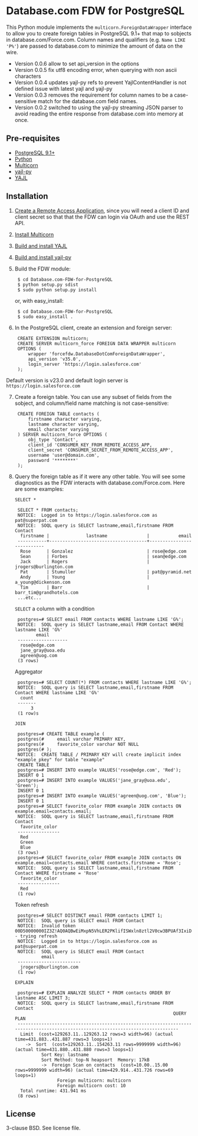 Database.com FDW for PostgreSQL
===============================

This Python module implements the `multicorn.ForeignDataWrapper` interface to allow you to create foreign tables in PostgreSQL 9.1+ that map to sobjects in database.com/Force.com. Column names and qualifiers (e.g. `Name LIKE 'P%'`) are passed to database.com to minimize the amount of data on the wire.

* Version 0.0.6 allow to set api_version in the options
* Version 0.0.5 fix utf8 encoding error, when querying with non ascii characters
* Version 0.0.4 updates yajl-py refs to prevent YajlContentHandler is not defined issue with latest yajl and yajl-py
* Version 0.0.3 removes the requirement for column names to be a case-sensitive match for the database.com field names.
* Version 0.0.2 switched to using the yajl-py streaming JSON parser to avoid reading the entire response from database.com into memory at once.

Pre-requisites
--------------

* [PostgreSQL 9.1+](http://www.postgresql.org/)
* [Python](http://python.org/)
* [Multicorn](http://multicorn.org)
* [yajl-py](http://pykler.github.com/yajl-py/)
* [YAJL](http://lloyd.github.com/yajl/)

Installation
------------

1. [Create a Remote Access Application](http://wiki.developerforce.com/page/Getting_Started_with_the_Force.com_REST_API#Setup), since you will need a client ID and client secret so that that the FDW can login via OAuth and use the REST API.
2. [Install Multicorn](http://multicorn.org/#installation)
3. [Build and install YAJL](http://lloyd.github.com/yajl/)
4. [Build and install yajl-py](http://pykler.github.com/yajl-py/)
5. Build the FDW module:

        $ cd Database.com-FDW-for-PostgreSQL
        $ python setup.py sdist
        $ sudo python setup.py install

    or, with easy_install:

        $ cd Database.com-FDW-for-PostgreSQL
        $ sudo easy_install .

6. In the PostgreSQL client, create an extension and foreign server:


        CREATE EXTENSION multicorn;
        CREATE SERVER multicorn_force FOREIGN DATA WRAPPER multicorn
        OPTIONS (
            wrapper 'forcefdw.DatabaseDotComForeignDataWrapper',
            api_version 'v35.0',
            login_server 'https://login.salesforce.com'
        );

Default version is v23.0 and default login server is `https://login.salesforce.com`

7. Create a foreign table. You can use any subset of fields from the sobject, and column/field name matching is not case-sensitive:

        CREATE FOREIGN TABLE contacts (
            firstname character varying,
            lastname character varying,
            email character varying
        ) SERVER multicorn_force OPTIONS (
            obj_type 'Contact',
            client_id 'CONSUMER_KEY_FROM_REMOTE_ACCESS_APP,
            client_secret 'CONSUMER_SECRET_FROM_REMOTE_ACCESS_APP',
            username 'user@domain.com',
            password '********'
        );

8. Query the foreign table as if it were any other table. You will see some diagnostics as the FDW interacts with database.com/Force.com. Here are some examples:

    `SELECT *`

        SELECT * FROM contacts;
        NOTICE:  Logged in to https://login.salesforce.com as pat@superpat.com
        NOTICE:  SOQL query is SELECT lastname,email,firstname FROM Contact
         firstname |              lastname               |           email           
        -----------+-------------------------------------+---------------------------
         Rose      | Gonzalez                            | rose@edge.com
         Sean      | Forbes                              | sean@edge.com
         Jack      | Rogers                              | jrogers@burlington.com
         Pat       | Stumuller                           | pat@pyramid.net
         Andy      | Young                               | a_young@dickenson.com
         Tim       | Barr                                | barr_tim@grandhotels.com
        ...etc...

    `SELECT` a column with a condition

        postgres=# SELECT email FROM contacts WHERE lastname LIKE 'G%';
        NOTICE:  SOQL query is SELECT lastname,email FROM Contact WHERE lastname LIKE 'G%'
               email       
        -------------------
         rose@edge.com
         jane_gray@uoa.edu
         agreen@uog.com
        (3 rows)

    Aggregator

        postgres=# SELECT COUNT(*) FROM contacts WHERE lastname LIKE 'G%';
        NOTICE:  SOQL query is SELECT lastname,email,firstname FROM Contact WHERE lastname LIKE 'G%'
         count
        -------
             3
        (1 row)s

    `JOIN`

        postgres=# CREATE TABLE example (
        postgres(#     email varchar PRIMARY KEY,
        postgres(#     favorite_color varchar NOT NULL
        postgres(# );
        NOTICE:  CREATE TABLE / PRIMARY KEY will create implicit index "example_pkey" for table "example"
        CREATE TABLE
        postgres=# INSERT INTO example VALUES('rose@edge.com', 'Red');
        INSERT 0 1
        postgres=# INSERT INTO example VALUES('jane_gray@uoa.edu', 'Green');
        INSERT 0 1
        postgres=# INSERT INTO example VALUES('agreen@uog.com', 'Blue');
        INSERT 0 1
        postgres=# SELECT favorite_color FROM example JOIN contacts ON example.email=contacts.email;
        NOTICE:  SOQL query is SELECT lastname,email,firstname FROM Contact
         favorite_color
        ----------------
         Red
         Green
         Blue
        (3 rows)
        postgres=# SELECT favorite_color FROM example JOIN contacts ON example.email=contacts.email WHERE contacts.firstname = 'Rose';
        NOTICE:  SOQL query is SELECT lastname,email,firstname FROM Contact WHERE firstname = 'Rose'
         favorite_color
        ----------------
         Red
        (1 row)

    Token refresh

        postgres=# SELECT DISTINCT email FROM contacts LIMIT 1;
        NOTICE:  SOQL query is SELECT email FROM Contact
        NOTICE:  Invalid token 00D50000000IZ3Z!AQ0AQBwEiMxpN5VhLER2PKlifISWxln8ztl2V0cw3BPUAf3IxiD6ZG8Ei5PBcJoCKHDZRmp8lGnFDPQl7kaYgKL73vHHkqbG - trying refresh
        NOTICE:  Logged in to https://login.salesforce.com as pat@superpat.com
        NOTICE:  SOQL query is SELECT email FROM Contact
                 email          
        ------------------------
         jrogers@burlington.com
        (1 row)

    `EXPLAIN`

        postgres=# EXPLAIN ANALYZE SELECT * FROM contacts ORDER BY lastname ASC LIMIT 3;
        NOTICE:  SOQL query is SELECT lastname,email,firstname FROM Contact
                                                                   QUERY PLAN                                                           
        --------------------------------------------------------------------------------------------------------------------------------
         Limit  (cost=129263.11..129263.12 rows=3 width=96) (actual time=431.883..431.887 rows=3 loops=1)
           ->  Sort  (cost=129263.11..154263.11 rows=9999999 width=96) (actual time=431.880..431.880 rows=3 loops=1)
                 Sort Key: lastname
                 Sort Method: top-N heapsort  Memory: 17kB
                 ->  Foreign Scan on contacts  (cost=10.00..15.00 rows=9999999 width=96) (actual time=429.914..431.726 rows=69 loops=1)
                       Foreign multicorn: multicorn
                       Foreign multicorn cost: 10
         Total runtime: 431.941 ms
        (8 rows)

License
-------

3-clause BSD. See license file.
